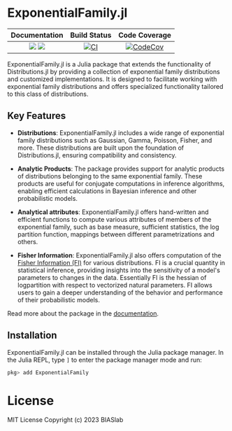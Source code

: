 # ExponentialFamily.jl

| **Documentation**                                                         | **Build Status**                 | **Code Coverage**                       |
|:-------------------------------------------------------------------------:|:--------------------------------:|:---------------------------------------:|
| [![][docs-stable-img]][docs-stable-url] [![][docs-dev-img]][docs-dev-url] | [![CI][ci-img]][ci-url]          | [![CodeCov][codecov-img]][codecov-url]  |

[ci-img]: https://github.com/biaslab/ExponentialFamily.jl/actions/workflows/CI.yml/badge.svg?branch=main
[ci-url]: https://github.com/biaslab/ExponentialFamily.jl/actions

[docs-dev-img]: https://img.shields.io/badge/docs-dev-blue.svg
[docs-dev-url]: https://biaslab.github.io/ExponentialFamily.jl/dev

[codecov-img]: https://codecov.io/gh/biaslab/ExponentialFamily.jl/branch/main/graph/badge.svg
[codecov-url]: https://codecov.io/gh/biaslab/ExponentialFamily.jl?branch=main

[docs-stable-img]: https://img.shields.io/badge/docs-stable-blue.svg
[docs-stable-url]: https://biaslab.github.io/ExponentialFamily.jl/stable


ExponentialFamily.jl is a Julia package that extends the functionality of Distributions.jl by providing a collection of exponential family distributions and customized implementations. It is designed to facilitate working with exponential family distributions and offers specialized functionality tailored to this class of distributions.


## Key Features

- **Distributions**: ExponentialFamily.jl includes a wide range of exponential family distributions such as Gaussian, Gamma, Poisson, Fisher, and more. These distributions are built upon the foundation of Distributions.jl, ensuring compatibility and consistency.

- **Analytic Products**: The package provides support for analytic products of distributions belonging to the same exponential family. These products are useful for conjugate computations in inference algorithms, enabling efficient calculations in Bayesian inference and other probabilistic models.

- **Analytical attributes**: ExponentialFamily.jl offers hand-written and efficient functions to compute various attributes of members of the exponential family, such as base measure, sufficient statistics, the log partition function, mappings between different parametrizations and others.

- **Fisher Information**: ExponentialFamily.jl also offers computation of the [Fisher Information (FI)](https://en.wikipedia.org/wiki/Fisher_information) for various distributions. FI is a crucial quantity in statistical inference, providing insights into the sensitivity of a model's parameters to changes in the data. Essentially FI is the hessian of logpartition with respect to vectorized natural parameters. FI allows users to gain a deeper understanding of the behavior and performance of their probabilistic models.

Read more about the package in the [documentation](https://biaslab.github.io/ExponentialFamily.jl/stable/).

## Installation
ExponentialFamily.jl can be installed through the Julia package manager. In the Julia REPL, type `]` to enter the package manager mode and run:
```julia
pkg> add ExponentialFamily
```

# License

MIT License Copyright (c) 2023 BIASlab